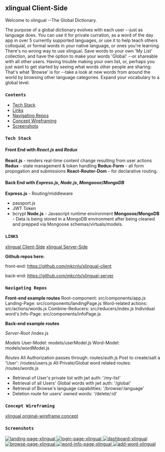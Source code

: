 ## xlingual Client-Side

Welcome to xlingual --The Global Dictionary.

The purpose of a global dictionary evolves with each user --just as language does. You can use it for private curration, as a word of the day app in over 5 currently supported languages, or use it to help teach others colloquial, or formal words in your native language, or ones you're learning. There's no wrong way to use xlingual.
Save words to your own 'My List' collection, and have the option to make your words 'Global' --or shareable with all other users.
Having trouble making your own list, or, perhaps you just want to get started by seeing what words other people are sharing: That's what 'Browse' is for --take a look at new words from around the world by browsing other language categories.
Expand your vocabulary to a global level.

### **`Contents`**
- [Tech Stack](#tech-stack)
- [Links](#links)
- [Navigating Repos](#navigating-repos)
- [Concept Wireframing](#concept)
- [Screenshots](#screenshots)

### **`Tech Stack`**
#### Front End with *React.js* and *Redux*


**React.js**  - renders real-time content change resulting from user actions<br/>
**Redux** - state management & token handling
**Redux-Form** - all form propogation and submissions
**React-Router-Dom** - for declarative routing.  

 

#### Back End with *Express.js*, *Node.js*, *Mongoose*/*MongoDB*

**Express.js** - Routing/middleware <br/>
 - passport.js
 - JWT Token
 - bcrypt
**Node.js** - Javascript runtime environment
**Mongoose/MongoDB** - Data is being stored in a MongoDB environment after being cleaned and prepped via Mongoose schemas/virtuals/models.

### **`LINKS`**
[xlingual Client-Side](https://xlingual-client.herokuapp.com/)
[xlingual Server-Side](https://xlingual-server.herokuapp.com/)

**Github repos here:** 

front-end: https://github.com/mkcnly/xlingual-client

back-end: https://github.com/mkcnly/xlingual-server

### **`Navigating Repos`**
**Front-end example routes** 
Root-component: src/components/app.js
Landing-Page: src/components/landingPage.js
Word-related actions: src/actions/words.js
Combine-Reducers: src/reducers/index.js
Individual word's Info-Page: src/components/infoPage.js

**Back-end example routes** 

*Server-Root*
/index.js

*Models*
User-Model: models/userModel.js
Word-Model: models/wordModel.js

*Routes*
All Authorization passes through: routes/auth.js
Post to create/salt a 'User': /routes/users.js
All Private/Global word related routes: /routes/words.js
- Retrieval of User's private list with jwt auth:  '/my-list'
- Retrieval of all Users' Global words with jwt auth: '/global'
- Retrieval of Browse's language capabilities: '/browse/:language'
- Deletion route for users' owned words: '/delete/:id'


### **`Concept Wireframing`**

[xlingual original-wireframe concept](https://wireframepro.mockflow.com/view/M87d3e828d9e44c6ebf4afa53f2c290e61541986606422#/page/D1166cade359834db7ce4860c901cc466)

### **`Screenshots`**

<a href="https://ibb.co/nkyS352">
<img src="https://i.ibb.co/QmVG81B/Screen-Shot-2018-12-09-at-10-18-21-PM.png" alt="landing-page-xlingual">
</a>

<a href="https://ibb.co/JnP62Nj">
<img src="https://i.ibb.co/zsw9b1V/Screen-Shot-2018-12-09-at-10-18-55-PM.png" alt="login-page-xlingual">
</a>

<a href="https://ibb.co/5269mkZ">
<img src="https://i.ibb.co/JCKdVqZ/Screen-Shot-2018-12-09-at-10-19-24-PM.png" alt="dashboard-xlingual">
</a>

<a href="https://ibb.co/FxhLx28">
<img src="https://i.ibb.co/4mFnmz4/Screen-Shot-2018-12-09-at-10-20-01-PM.png" alt="browse-page-xlingual">
</a>

<a href="https://ibb.co/ryTsYyf">
<img src="https://i.ibb.co/BsdNbsK/Screen-Shot-2018-12-09-at-10-20-21-PM.png" alt="word-info-page-xlingual">
</a>

<a href="https://ibb.co/jTYFsPy">
<img src="https://i.ibb.co/G0DjN4W/Screen-Shot-2018-12-09-at-10-20-58-PM.png" alt="add-word-xlingual">
</a>